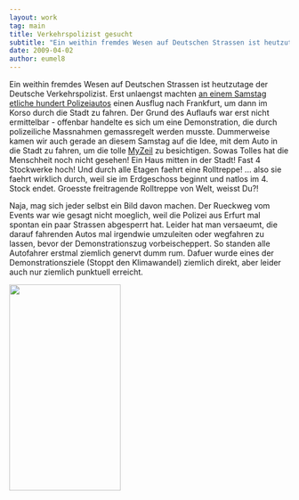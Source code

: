 ```yaml
---
layout: work
tag: main
title: Verkehrspolizist gesucht
subtitle: "Ein weithin fremdes Wesen auf Deutschen Strassen ist heutzutage der Deutsche Verkehrspolizist.  nErst unlaengst machten an einem Samstag netliche hundert Polizeiautos einen Ausflug nach Frankfurt, um dann im Korso durch die Stadt zu fahren. Der Grund&hellip;"
date: 2009-04-02
author: eumel8
---
```


Ein weithin fremdes Wesen auf Deutschen Strassen ist heutzutage der Deutsche Verkehrspolizist. 
Erst unlaengst machten <a href="http://www.28maerz.de/startseite/">an einem Samstag</a>
<a href="http://www.presseportal.de/polizeipresse/pm/4970/1377023/polizeipraesidium_frankfurt_am_main">etliche hundert Polizeiautos</a> einen Ausflug nach Frankfurt, um dann im Korso durch die Stadt zu fahren. Der Grund des Auflaufs war erst nicht ermittelbar - offenbar handelte es sich um eine Demonstration, die durch polizeiliche Massnahmen gemassregelt werden musste. Dummerweise kamen wir auch gerade an diesem Samstag auf die Idee, mit dem Auto in die Stadt zu fahren, um die tolle <a href="http://www.myzeil.de">MyZeil</a> zu besichtigen. Sowas Tolles hat die Menschheit noch nicht gesehen! Ein Haus mitten in der Stadt! Fast 4 Stockwerke hoch! Und durch alle Etagen faehrt eine Rolltreppe! ... also sie faehrt wirklich durch, weil sie im Erdgeschoss beginnt und natlos im 4. Stock endet. Groesste freitragende Rolltreppe von Welt, weisst Du?!

Naja, mag sich jeder selbst ein Bild davon machen. Der Rueckweg vom Events war wie gesagt nicht moeglich, weil die Polizei aus Erfurt mal spontan ein paar Strassen abgesperrt hat.
Leider hat man versaeumt, die darauf fahrenden Autos mal irgendwie umzuleiten oder wegfahren zu lassen, bevor der Demonstrationszug vorbeischeppert. So standen alle Autofahrer erstmal ziemlich genervt dumm rum. Dafuer wurde eines der Demonstrationsziele (Stoppt den Klimawandel) ziemlich direkt, aber leider auch nur ziemlich punktuell erreicht.

<div class="image_block"><img src="http://blog.eumelnet.de/blogs/media/blogs/blog/polizist87068.jpg" alt="" title="" width="200" height="370" /></div>
